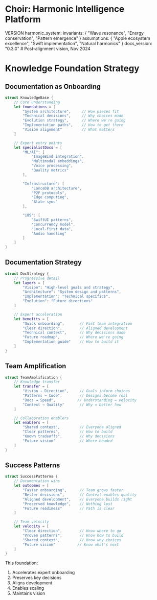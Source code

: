 # Choir: Harmonic Intelligence Platform

VERSION harmonic_system:
invariants: {
"Wave resonance",
"Energy conservation",
"Pattern emergence"
}
assumptions: {
"Apple ecosystem excellence",
"Swift implementation",
"Natural harmonics"
}
docs_version: "0.3.0"  # Post-alignment vision, Nov 2024
# Knowledge Foundation Strategy

## Documentation as Onboarding

```swift
struct KnowledgeBase {
    // Core understanding
    let foundations = [
        "System architecture",     // How pieces fit
        "Technical decisions",     // Why choices made
        "Evolution strategy",      // Where we're going
        "Implementation paths",    // How to get there
        "Vision alignment"         // What matters
    ]

    // Expert entry points
    let specialistDocs = [
        "ML/AI": [
            "ImageBind integration",
            "Multimodal embeddings",
            "Voice processing",
            "Quality metrics"
        ],

        "Infrastructure": [
            "LanceDB architecture",
            "P2P protocols",
            "Edge computing",
            "State sync"
        ],

        "iOS": [
            "SwiftUI patterns",
            "Concurrency model",
            "Local-first data",
            "Audio handling"
        ]
    ]
}
```

## Documentation Strategy

```swift
struct DocStrategy {
    // Progressive detail
    let layers = [
        "Vision": "High-level goals and strategy",
        "Architecture": "System design and patterns",
        "Implementation": "Technical specifics",
        "Evolution": "Future directions"
    ]

    // Expert acceleration
    let benefits = [
        "Quick onboarding",       // Fast team integration
        "Clear direction",        // Aligned development
        "Technical context",      // Why decisions made
        "Future roadmap",         // Where we're going
        "Implementation guide"    // How to build it
    ]
}
```

## Team Amplification

```swift
struct TeamAmplification {
    // Knowledge transfer
    let transfer = [
        "Vision → Direction",     // Goals inform choices
        "Patterns → Code",        // Designs become real
        "Docs → Speed",          // Understanding = velocity
        "Context → Quality"       // Why = better how
    ]

    // Collaboration enablers
    let enablers = [
        "Shared context",         // Everyone aligned
        "Clear patterns",         // How to build
        "Known tradeoffs",        // Why decisions
        "Future vision"           // Where headed
    ]
}
```

## Success Patterns

```swift
struct SuccessPatterns {
    // Documentation wins
    let outcomes = [
        "Faster onboarding",      // Team grows faster
        "Better decisions",       // Context enables quality
        "Aligned development",    // Everyone builds right
        "Preserved knowledge",    // Nothing lost
        "Future readiness"        // Path is clear
    ]

    // Team velocity
    let velocity = [
        "Clear direction",        // Know where to go
        "Proven patterns",        // Know how to build
        "Shared context",         // Know why choices
        "Future vision"          // Know what's next
    ]
}
```

This foundation:

1. Accelerates expert onboarding
2. Preserves key decisions
3. Aligns development
4. Enables scaling
5. Maintains vision
